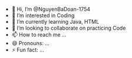 - 👋 Hi, I’m @NguyenBaDoan-1754
- 👀 I’m interested in Coding
- 🌱 I’m currently learning Java, HTML
- 💞️ I’m looking to collaborate on practicing Code
- 📫 How to reach me ...
- 😄 Pronouns: ...
- ⚡ Fun fact: ...

<!---
NguyenBaDoan-1754/NguyenBaDoan-1754 is a ✨ special ✨ repository because its `README.md` (this file) appears on your GitHub profile.
You can click the Preview link to take a look at your changes.
--->
